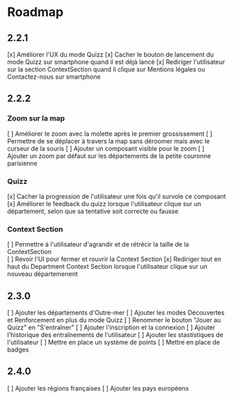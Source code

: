 # Roadmap

## 2.2.1

[x] Améliorer l'UX du mode Quizz
[x] Cacher le bouton de lancement du mode Quizz sur smartphone quand il est déjà lancé
[x] Rediriger l'utilisateur sur la section ContextSection quand il clique sur Mentions légales ou Contactez-nous sur smartphone

## 2.2.2

### Zoom sur la map

[ ] Améliorer le zoom avec la molette après le premier grossissement
[ ] Permettre de se déplacer à travers la map sans déroomer mais avec le curseur de la souris
[ ] Ajouter un composant visible pour le zoom
[ ] Ajouter un zoom par défaut sur les départements de la petite couronne parisienne

### Quizz

[x] Cacher la progression de l'utilisateur une fois qu'il survole ce composant
[x] Améliorer le feedback du quizz lorsque l'utilisateur clique sur un département, selon que sa tentative soit correcte ou fausse

### Context Section

[ ] Permettre à l'utilisateur d'agrandir et de rétrécir la taille de la ContextSection  
[ ] Revoir l'UI pour fermer et rouvrir la Context Section
[x] Rediriger tout en haut du Department Context Section lorsque l'utilisateur clique sur un nouveau départemenent

## 2.3.0

[ ] Ajouter les départements d'Outre-mer
[ ] Ajouter les modes Découvertes et Renforcement en plus du mode Quizz
[ ] Renommer le bouton "Jouer au Quizz" en "S'entraîner"
[ ] Ajouter l'inscription et la connexion
[ ] Ajouter l'historique des entraînements de l'utilisateur
[ ] Ajouter les stastistiques de l'utilisateur
[ ] Mettre en place un système de points
[ ] Mettre en place de badges

## 2.4.0

[ ] Ajouter les régions françaises
[ ] Ajouter les pays européens
